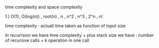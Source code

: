 time complexity and space complexity 


1.)  O(1), O(log(n)) , root(n) , n , n^2 , n^3  ,  2^n , n! 


time complexity  : actuall time taken as function of input size 


In recurrsion we have time complexity + plus stack size we have :  number of recursive calls + k operation in one call 




